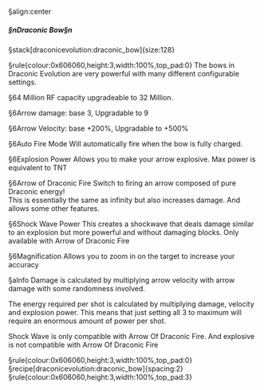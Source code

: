§align:center
##### §nDraconic Bow§n

§stack[draconicevolution:draconic_bow]{size:128}

§rule{colour:0x606060,height:3,width:100%,top_pad:0}
The bows in Draconic Evolution are very powerful with many different configurable settings.

§64 Million RF capacity upgradeable to 32 Million.

§6Arrow damage: base 3, Upgradable to 9

§6Arrow Velocity: base +200%, Upgradable to +500%

§6Auto Fire Mode
Will automatically fire when the bow is fully charged.

§6Explosion Power
Allows you to make your arrow explosive.
Max power is equivalent to TNT

§6Arrow of Draconic Fire
Switch to firing an arrow composed of pure Draconic energy!  
This is essentially the same as infinity but also increases damage.
And allows some other features.

§6Shock Wave Power
This creates a shockwave that deals damage similar to an explosion but more powerful and without damaging blocks.
Only available with Arrow of Draconic Fire

§6Magnification
Allows you to zoom in on the target to increase your accuracy

§aInfo
Damage is calculated by multiplying arrow velocity with arrow damage with some randomness involved.

The energy required per shot is calculated by multiplying damage, velocity and explosion power.
This means that just setting all 3 to maximum will require an enormous amount of power per shot.

Shock Wave is only compatible with Arrow Of Draconic Fire.
And explosive is not compatible with Arrow Of Draconic Fire

§rule{colour:0x606060,height:3,width:100%,top_pad:0}
§recipe[draconicevolution:draconic_bow]{spacing:2}
§rule{colour:0x606060,height:3,width:100%,top_pad:3}